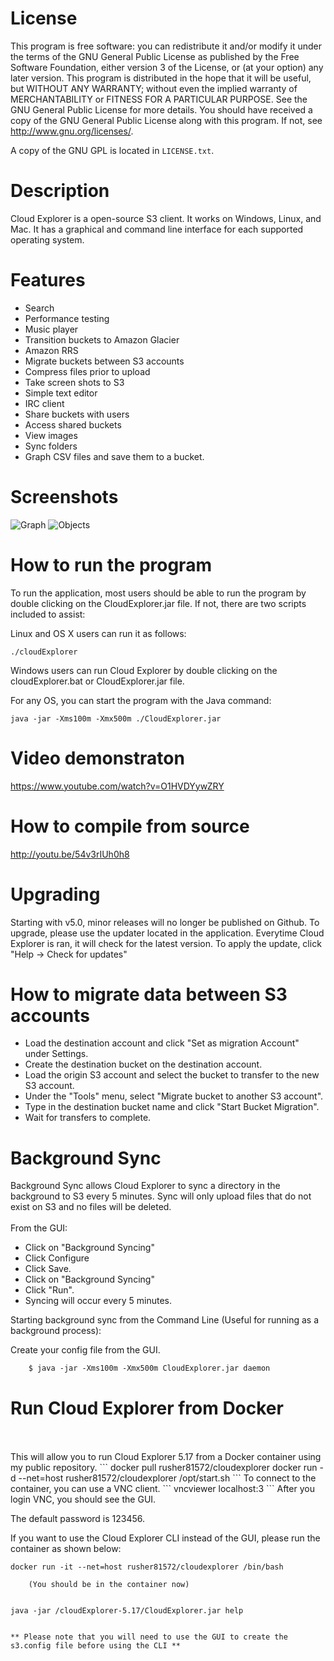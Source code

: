 # License
This program is free software: you can redistribute it and/or modify it under the terms of the GNU General Public License as published by the Free Software Foundation, either version 3 of the License, or (at your option) any later version. This program is distributed in the hope that it will be useful, but WITHOUT ANY WARRANTY; without even the implied warranty of MERCHANTABILITY or FITNESS FOR A PARTICULAR PURPOSE. See the GNU General Public License for more details. You should have received a copy of the GNU General Public License along with this program. If not, see <http://www.gnu.org/licenses/>.

A copy of the GNU GPL is located in `LICENSE.txt`.

# Description 
Cloud Explorer is a open-source S3 client. It works on Windows, Linux, and Mac.  It has a graphical and command line interface for each supported operating system.

# Features

* Search
* Performance testing
* Music player
* Transition buckets to Amazon Glacier  
* Amazon RRS
* Migrate buckets between S3 accounts
* Compress files prior to upload
* Take screen shots to S3
* Simple text editor
* IRC client
* Share buckets with users
* Access shared buckets
* View images
* Sync folders
* Graph CSV files and save them to a bucket.

# Screenshots 

![Graph](https://www.linux-toys.com/performance5.png)
![Objects](https://www.linux-toys.com/objects5.png)

# How to run the program

To run the application, most users should be able to run the program by double clicking on the CloudExplorer.jar file. If not, there are two scripts included to assist:

Linux and OS X users can run it as follows:
```
./cloudExplorer
```
Windows users can run Cloud Explorer by double clicking on the cloudExplorer.bat or CloudExplorer.jar file.

For any OS, you can start the program with the Java command:
```
java -jar -Xms100m -Xmx500m ./CloudExplorer.jar
```
# Video demonstraton

https://www.youtube.com/watch?v=O1HVDYywZRY

# How to compile from source

http://youtu.be/54v3rIUh0h8

# Upgrading

Starting with v5.0, minor releases will no longer be published on Github. To upgrade, please use the updater located in the application. Everytime Cloud Explorer is ran, it will check for the latest version. To apply the update, click "Help -> Check for updates"


# How to migrate data between S3 accounts

* Load the destination account and click "Set as migration Account" under Settings.
* Create the destination bucket on the destination account.
* Load the origin S3 account and select the bucket to transfer to the new S3 account.
* Under the "Tools" menu, select "Migrate bucket to another S3 account".
* Type in the destination bucket name and click "Start Bucket Migration".
* Wait for transfers to complete.


# Background Sync

Background Sync allows Cloud Explorer to sync a directory in the background to S3 every 5 minutes. Sync will only upload files that do not exist on S3 and no files will be deleted. 
<br>
<br>
From the GUI: 
* Click on "Background Syncing"
* Click Configure
* Click Save.
* Click on "Background Syncing"
* Click "Run".
* Syncing will occur every 5 minutes.

Starting background sync from the Command Line (Useful for running as a background process):

Create your config file from the GUI.
```
	$ java -jar -Xms100m -Xmx500m CloudExplorer.jar daemon
```

# Run Cloud Explorer from Docker
<br>
<br>
This will allow you to run Cloud Explorer 5.17 from a Docker container using my public repository.
```
 docker pull rusher81572/cloudexplorer
 docker run -d --net=host rusher81572/cloudexplorer /opt/start.sh
```
To connect to the container, you can use a VNC client.
```
	vncviewer localhost:3
```
After you login VNC, you should see the GUI.


The default password is 123456.


If you want to use the Cloud Explorer CLI instead of the GUI, please run the container as shown below:


	docker run -it --net=host rusher81572/cloudexplorer /bin/bash
	
		(You should be in the container now)


	java -jar /cloudExplorer-5.17/CloudExplorer.jar help


	** Please note that you will need to use the GUI to create the s3.config file before using the CLI **

	

<br>
